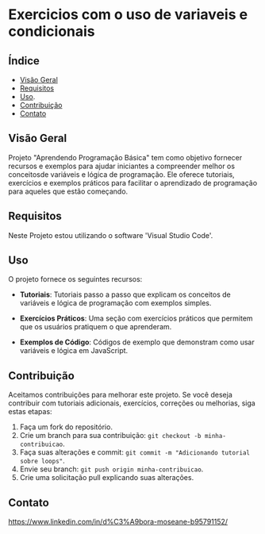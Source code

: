 # Exercicios com o uso de variaveis e condicionais


## Índice

- [Visão Geral](#visão-geral)
- [Requisitos](#requisitos)
- [Uso](#uso).
- [Contribuição](#contribuição)
- [Contato](#contato)

## Visão Geral

 Projeto "Aprendendo Programação Básica" tem como objetivo fornecer recursos e exemplos para ajudar iniciantes a compreender melhor
 os conceitosde variáveis e lógica de programação. Ele oferece tutoriais, exercícios e exemplos práticos para facilitar o aprendizado de programação para aqueles que estão começando.


## Requisitos

Neste Projeto estou utilizando o software 'Visual Studio Code'.

## Uso

O projeto fornece os seguintes recursos:

- **Tutoriais**: Tutoriais passo a passo que explicam os conceitos de variáveis e lógica de programação com exemplos simples.

- **Exercícios Práticos**: Uma seção com exercícios práticos que permitem que os usuários pratiquem o que aprenderam.

- **Exemplos de Código**: Códigos de exemplo que demonstram como usar variáveis e lógica em JavaScript.


## Contribuição

Aceitamos contribuições para melhorar este projeto. Se você deseja contribuir com tutoriais adicionais, exercícios, correções ou melhorias, siga estas etapas:

1. Faça um fork do repositório.
2. Crie um branch para sua contribuição: `git checkout -b minha-contribuicao`.
3. Faça suas alterações e commit: `git commit -m "Adicionando tutorial sobre loops"`.
4. Envie seu branch: `git push origin minha-contribuicao`.
5. Crie uma solicitação pull explicando suas alterações.



## Contato
https://www.linkedin.com/in/d%C3%A9bora-moseane-b95791152/


